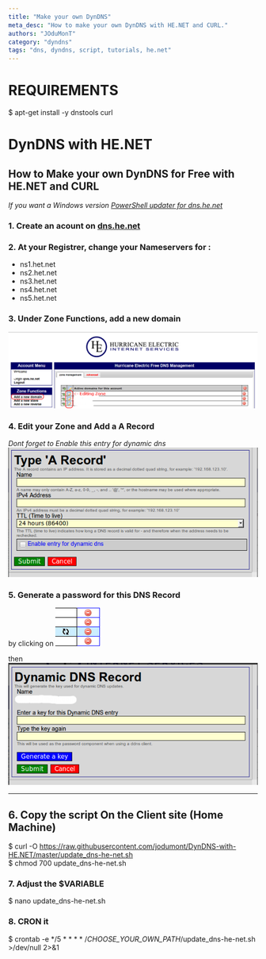 ```yaml
---
title: "Make your own DynDNS"
meta_desc: "How to make your own DynDNS with HE.NET and CURL."
authors: "JOduMonT"
category: "dyndns"
tags: "dns, dyndns, script, tutorials, he.net"
---
```


# REQUIREMENTS

  $ apt-get install -y dnstools curl

# DynDNS with HE.NET  
## How to Make your own DynDNS for Free with HE.NET and CURL
*If you want a Windows version <a href="https://github.com/bennettp123/dns.he.net-updater">PowerShell updater for dns.he.net </a>*

### 1. Create an acount on <a href="https://dns.he.net">dns.he.net</a>  

### 2. At your Registrer, change your Nameservers for :  
  - ns1.het.net
  - ns2.het.net
  - ns3.het.net
  - ns4.het.net
  - ns5.het.net

### 3. Under Zone Functions, add a new domain  
![](he_edit_zone.png)

### 4. Edit your Zone and Add a A Record
*Dont forget to Enable this entry for dynamic dns*  
![](typea.png)

### 5. Generate a password for this DNS Record
by clicking on 
![](dyndns.png)  

then  
![](dyndns_password.png)  

-----

## 6. Copy the script On the Client site (Home Machine)

  $ curl -O https://raw.githubusercontent.com/jodumont/DynDNS-with-HE.NET/master/update_dns-he-net.sh  
  $ chmod 700 update_dns-he-net.sh  

### 7. Adjust the $VARIABLE  
  $ nano update_dns-he-net.sh

### 8. CRON it

  $ crontab -e
  */5 * * * * /_CHOOSE_YOUR_OWN_PATH_/update_dns-he-net.sh >/dev/null 2>&1

  
